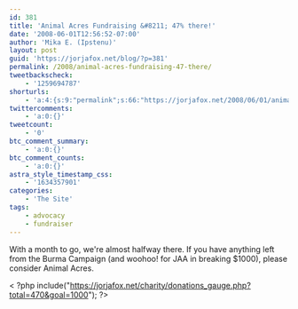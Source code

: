 ```yaml
---
id: 381
title: 'Animal Acres Fundraising &#8211; 47% there!'
date: '2008-06-01T12:56:52-07:00'
author: 'Mika E. (Ipstenu)'
layout: post
guid: 'https://jorjafox.net/blog/?p=381'
permalink: /2008/animal-acres-fundraising-47-there/
tweetbackscheck:
    - '1259694787'
shorturls:
    - 'a:4:{s:9:"permalink";s:66:"https://jorjafox.net/2008/06/01/animal-acres-fundraising-47-there/";s:7:"tinyurl";s:25:"http://tinyurl.com/ljwnzx";s:4:"isgd";s:18:"http://is.gd/53sze";s:5:"bitly";s:20:"http://bit.ly/6Jdgo4";}'
twittercomments:
    - 'a:0:{}'
tweetcount:
    - '0'
btc_comment_summary:
    - 'a:0:{}'
btc_comment_counts:
    - 'a:0:{}'
astra_style_timestamp_css:
    - '1634357901'
categories:
    - 'The Site'
tags:
    - advocacy
    - fundraiser
---
```


With a month to go, we're almost halfway there. If you have anything left from the Burma Campaign (and woohoo! for JAA in breaking $1000), please consider Animal Acres.

< ?php include("https://jorjafox.net/charity/donations_gauge.php?total=470&goal=1000"); ?>